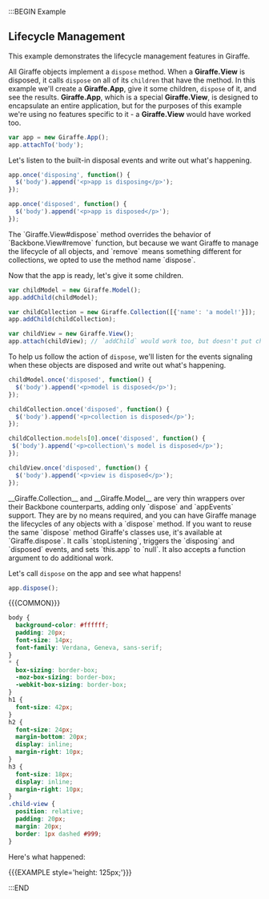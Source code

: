 :::BEGIN Example


## Lifecycle Management

This example demonstrates the lifecycle management features in Giraffe.

All Giraffe objects implement a `dispose` method. When a **Giraffe.View** is disposed, it calls `dispose` on all of its `children` that have the method. In this example we'll create a **Giraffe.App**, give it some children, `dispose` of it, and see the results. **Giraffe.App**, which is a special **Giraffe.View**, is designed to encapsulate an entire application, but for the purposes of this example we're using no features specific to it - a **Giraffe.View** would have worked too.
```js
var app = new Giraffe.App();
app.attachTo('body');
```

Let's listen to the built-in disposal events and write out what's happening.
```js
app.once('disposing', function() {
  $('body').append('<p>app is disposing</p>');
});

app.once('disposed', function() {
  $('body').append('<p>app is disposed</p>');
});
```

<div class='note'>
The `Giraffe.View#dispose` method overrides the behavior of `Backbone.View#remove` function, but because we want Giraffe to manage the lifecycle of all objects, and `remove` means something different for collections, we opted to use the method name `dispose`.
</div>

Now that the app is ready, let's give it some children.
```js
var childModel = new Giraffe.Model();
app.addChild(childModel);

var childCollection = new Giraffe.Collection([{'name': 'a model!'}]);
app.addChild(childCollection);

var childView = new Giraffe.View();
app.attach(childView); // `addChild` would work too, but doesn't put childView.$el in app.$el
```

To help us follow the action of `dispose`, we'll listen for the events signaling when these objects are disposed and write out what's happening.
```js
childModel.once('disposed', function() {
  $('body').append('<p>model is disposed</p>');
});

childCollection.once('disposed', function() {
  $('body').append('<p>collection is disposed</p>');
});

childCollection.models[0].once('disposed', function() {
 $('body').append('<p>collection\'s model is disposed</p>');
});

childView.once('disposed', function() {
  $('body').append('<p>view is disposed</p>');
});
```

<div class='note'>
__Giraffe.Collection__ and __Giraffe.Model__ are very thin wrappers over their Backbone counterparts, adding only `dispose` and `appEvents` support. They are by no means required, and you can have Giraffe manage the lifecycles of any objects with a `dispose` method. If you want to reuse the same `dispose` method Giraffe's classes use, it's available at `Giraffe.dispose`. It calls `stopListening`, triggers the `disposing` and `disposed` events, and sets `this.app` to `null`. It also accepts a function argument to do additional work.
</div>

Let's call `dispose` on the app and see what happens!
```js
app.dispose();
```

{{{COMMON}}}

```css --hide
body {
  background-color: #ffffff;
  padding: 20px;
  font-size: 14px;
  font-family: Verdana, Geneva, sans-serif;
}
* {
  box-sizing: border-box;
  -moz-box-sizing: border-box;
  -webkit-box-sizing: border-box;
}
h1 {
  font-size: 42px;
}
h2 {
  font-size: 24px;
  margin-bottom: 20px;
  display: inline;
  margin-right: 10px;
}
h3 {
  font-size: 18px;
  display: inline;
  margin-right: 10px;
}
.child-view {
  position: relative;
  padding: 20px;
  margin: 20px;
  border: 1px dashed #999;
}
```

Here's what happened:

{{{EXAMPLE style='height: 125px;'}}}


:::END
